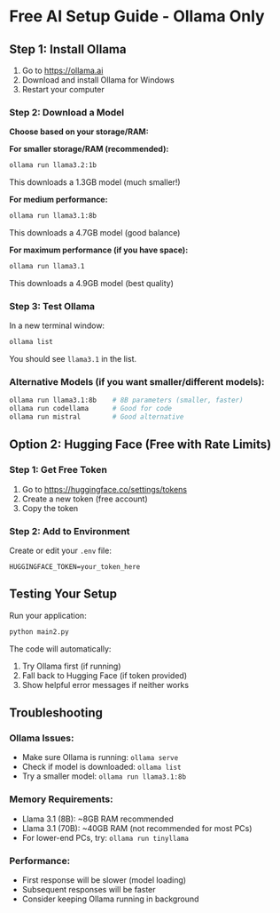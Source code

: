 # Free AI Setup Guide - Ollama Only

## Step 1: Install Ollama

1. Go to https://ollama.ai
2. Download and install Ollama for Windows
3. Restart your computer

### Step 2: Download a Model

**Choose based on your storage/RAM:**

**For smaller storage/RAM (recommended):**

```bash
ollama run llama3.2:1b
```

This downloads a 1.3GB model (much smaller!)

**For medium performance:**

```bash
ollama run llama3.1:8b
```

This downloads a 4.7GB model (good balance)

**For maximum performance (if you have space):**

```bash
ollama run llama3.1
```

This downloads a 4.9GB model (best quality)

### Step 3: Test Ollama

In a new terminal window:

```bash
ollama list
```

You should see `llama3.1` in the list.

### Alternative Models (if you want smaller/different models):

```bash
ollama run llama3.1:8b    # 8B parameters (smaller, faster)
ollama run codellama      # Good for code
ollama run mistral        # Good alternative
```

## Option 2: Hugging Face (Free with Rate Limits)

### Step 1: Get Free Token

1. Go to https://huggingface.co/settings/tokens
2. Create a new token (free account)
3. Copy the token

### Step 2: Add to Environment

Create or edit your `.env` file:

```
HUGGINGFACE_TOKEN=your_token_here
```

## Testing Your Setup

Run your application:

```bash
python main2.py
```

The code will automatically:

1. Try Ollama first (if running)
2. Fall back to Hugging Face (if token provided)
3. Show helpful error messages if neither works

## Troubleshooting

### Ollama Issues:

- Make sure Ollama is running: `ollama serve`
- Check if model is downloaded: `ollama list`
- Try a smaller model: `ollama run llama3.1:8b`

### Memory Requirements:

- Llama 3.1 (8B): ~8GB RAM recommended
- Llama 3.1 (70B): ~40GB RAM (not recommended for most PCs)
- For lower-end PCs, try: `ollama run tinyllama`

### Performance:

- First response will be slower (model loading)
- Subsequent responses will be faster
- Consider keeping Ollama running in background
